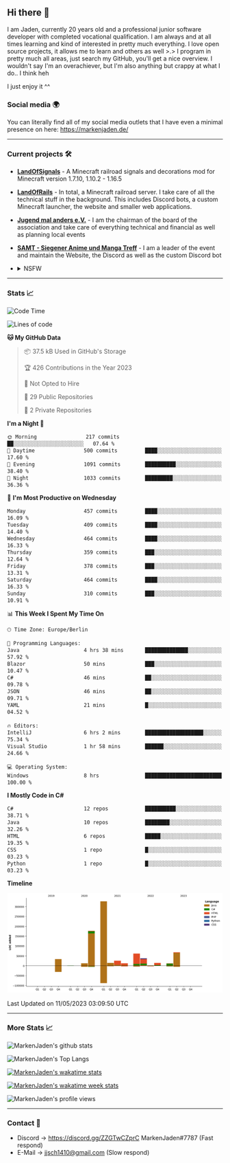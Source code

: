 ## Hi there 👋
I am Jaden, currently 20 years old and a professional junior software developer with completed vocational qualification. I am always and at all times learning and kind of interested in pretty much everything. I love open source projects, it allows me to learn and others as well >.>
I program in pretty much all areas, just search my GitHub, you'll get a nice overview.
I wouldn't say I'm an overachiever, but I'm also anything but crappy at what I do.. I think heh

I just enjoy it ^^

### Social media 🌍

You can literally find all of my social media outlets that I have even a minimal presence on here: https://markenjaden.de/

---

### Current projects 🛠

* [**LandOfSignals**](https://github.com/LandOfRails/LandOfSignals) - A Minecraft railroad signals and decorations mod for Minecraft version 1.7.10, 1.10.2 - 1.16.5
* [**LandOfRails**](https://github.com/LandOfRails) - In total, a Minecraft railroad server. I take care of all the technical stuff in the background. This includes Discord bots, a custom Minecraft launcher, the website and smaller web applications.
* [**Jugend mal anders e.V.**](https://jugendmalanders.de/) - I am the chairman of the board of the association and take care of everything technical and financial as well as planning local events
* [**SAMT - Siegener Anime und Manga Treff**](https://github.com/Siegener-Anime-und-Manga-Treff-SAMT) - I am a leader of the event and maintain the Website, the Discord as well as the custom Discord bot
* <details> 
  <summary>NSFW</summary>
  
  [**Nekos**](https://github.com/MarkenJaden/Nekos) - Website providing you with random lewd neko pics
  
</details>

---

### Stats 📈

<!--START_SECTION:waka-->
![Code Time](http://img.shields.io/badge/Code%20Time-1%2C141%20hrs%2052%20mins-blue)

![Lines of code](https://img.shields.io/badge/From%20Hello%20World%20I%27ve%20Written-800.3%20thousand%20lines%20of%20code-blue)

**🐱 My GitHub Data** 

> 📦 37.5 kB Used in GitHub's Storage 
 > 
> 🏆 426 Contributions in the Year 2023
 > 
> 🚫 Not Opted to Hire
 > 
> 📜 29 Public Repositories 
 > 
> 🔑 2 Private Repositories 
 > 
**I'm a Night 🦉** 

```text
🌞 Morning                217 commits         ██░░░░░░░░░░░░░░░░░░░░░░░   07.64 % 
🌆 Daytime                500 commits         ████░░░░░░░░░░░░░░░░░░░░░   17.60 % 
🌃 Evening                1091 commits        ██████████░░░░░░░░░░░░░░░   38.40 % 
🌙 Night                  1033 commits        █████████░░░░░░░░░░░░░░░░   36.36 % 
```
📅 **I'm Most Productive on Wednesday** 

```text
Monday                   457 commits         ████░░░░░░░░░░░░░░░░░░░░░   16.09 % 
Tuesday                  409 commits         ████░░░░░░░░░░░░░░░░░░░░░   14.40 % 
Wednesday                464 commits         ████░░░░░░░░░░░░░░░░░░░░░   16.33 % 
Thursday                 359 commits         ███░░░░░░░░░░░░░░░░░░░░░░   12.64 % 
Friday                   378 commits         ███░░░░░░░░░░░░░░░░░░░░░░   13.31 % 
Saturday                 464 commits         ████░░░░░░░░░░░░░░░░░░░░░   16.33 % 
Sunday                   310 commits         ███░░░░░░░░░░░░░░░░░░░░░░   10.91 % 
```


📊 **This Week I Spent My Time On** 

```text
🕑︎ Time Zone: Europe/Berlin

💬 Programming Languages: 
Java                     4 hrs 38 mins       ██████████████░░░░░░░░░░░   57.92 % 
Blazor                   50 mins             ███░░░░░░░░░░░░░░░░░░░░░░   10.47 % 
C#                       46 mins             ██░░░░░░░░░░░░░░░░░░░░░░░   09.78 % 
JSON                     46 mins             ██░░░░░░░░░░░░░░░░░░░░░░░   09.71 % 
YAML                     21 mins             █░░░░░░░░░░░░░░░░░░░░░░░░   04.52 % 

🔥 Editors: 
IntelliJ                 6 hrs 2 mins        ███████████████████░░░░░░   75.34 % 
Visual Studio            1 hr 58 mins        ██████░░░░░░░░░░░░░░░░░░░   24.66 % 

💻 Operating System: 
Windows                  8 hrs               █████████████████████████   100.00 % 
```

**I Mostly Code in C#** 

```text
C#                       12 repos            ██████████░░░░░░░░░░░░░░░   38.71 % 
Java                     10 repos            ████████░░░░░░░░░░░░░░░░░   32.26 % 
HTML                     6 repos             █████░░░░░░░░░░░░░░░░░░░░   19.35 % 
CSS                      1 repo              █░░░░░░░░░░░░░░░░░░░░░░░░   03.23 % 
Python                   1 repo              █░░░░░░░░░░░░░░░░░░░░░░░░   03.23 % 
```



**Timeline**

![Lines of Code chart](https://raw.githubusercontent.com/MarkenJaden/MarkenJaden/main/assets/bar_graph.png)


 Last Updated on 11/05/2023 03:09:50 UTC
<!--END_SECTION:waka-->

---

### More Stats 📈

![MarkenJaden's github stats](https://github-readme-stats.vercel.app/api?username=MarkenJaden&count_private=true&show_icons=true&theme=radical)

![MarkenJaden's Top Langs](https://github-readme-stats.vercel.app/api/top-langs/?username=MarkenJaden&theme=radical)

[![MarkenJaden's wakatime stats](https://github-readme-stats.vercel.app/api/wakatime?username=MarkenJaden&theme=radical)](https://wakatime.com/@17f322c9-222a-48b4-9e15-983c41f7aed4)

[![MarkenJaden's wakatime week stats](https://wakatime.com/badge/user/17f322c9-222a-48b4-9e15-983c41f7aed4.svg)](https://wakatime.com/@17f322c9-222a-48b4-9e15-983c41f7aed4)

<!--[![MarkenJaden's Codewars stats](https://www.codewars.com/users/MarkenJaden/badges/large)](https://www.codewars.com/users/MarkenJaden)-->

![MarkenJaden's profile views](https://komarev.com/ghpvc/?username=MarkenJaden)

---

### Contact 💌

* Discord -> https://discord.gg/ZZGTwCZprC MarkenJaden#7787 (Fast respond)
* E-Mail -> jjsch1410@gmail.com (Slow respond)



<!--
**MarkenJaden/MarkenJaden** is a ✨ _special_ ✨ repository because its `README.md` (this file) appears on your GitHub profile.

Here are some ideas to get you started:

- 🔭 I’m currently working on ...
- 🌱 I’m currently learning ...
- 👯 I’m looking to collaborate on ...
- 🤔 I’m looking for help with ...
- 💬 Ask me about ...
- 📫 How to reach me: ...
- 😄 Pronouns: ...
- ⚡ Fun fact: ...
-->
